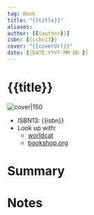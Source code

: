 ```yaml
---
tag: Book
title: "{{title}}"
aliases:
author: [{{author}}]
isbn: {{isbn13}}
cover: "{{coverUrl}}"
date: {{DATE:YYYY-MM-DD }}
---
```

# {{title}}
![cover|150]({{coverUrl}})
- ISBN13: {{isbn}}
- Look up with:
	- [worldcat](https://www.worldcat.org/isbn/{{isbn}})
	- [bookshop.org](https://bookshop.org/book/{{isbn}})

# Summary


# Notes